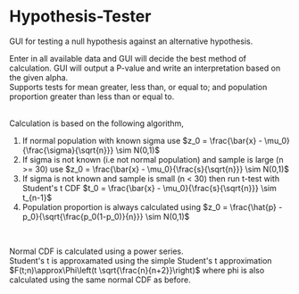 # Hypothesis-Tester
GUI for testing a null hypothesis against an alternative hypothesis. 

Enter in all available data and GUI will decide the best method of calculation. GUI will output a P-value and write an interpretation based on the given alpha.  
Supports tests for mean greater, less than, or equal to; and population proportion greater than less than or equal to.
<br>
<br>

Calculation is based on the following algorithm, 
1. If normal population with known sigma use $z_0 = \frac{\bar{x} - \mu_0}{\frac{\sigma}{\sqrt{n}}} \sim N(0,1)$
2. If sigma is not known (i.e not normal population) and sample is large (n >= 30) use $z_0 = \frac{\bar{x} - \mu_0}{\frac{s}{\sqrt{n}}} \sim N(0,1)$
3. If sigma is not known and sample is small (n < 30) then run t-test with Student's t CDF $t_0 = \frac{\bar{x} - \mu_0}{\frac{s}{\sqrt{n}}} \sim t_{n-1}$
4. Population proportion is always calculated using $z_0 = \frac{\hat{p} - p_0}{\sqrt{\frac{p_0(1-p_0)}{n}}} \sim N(0,1)$
<br>

Normal CDF is calculated using a power series.  
Student's t is approxamated using the simple Student's t approximation $F(t;n)\approx\Phi\left(t \sqrt{\frac{n}{n+2}}\right)$ where phi is also calculated using the same normal CDF as before.
